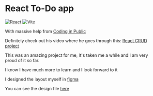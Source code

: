 # React To-Do app

![React](https://img.shields.io/badge/react-%2320232a.svg?style=for-the-badge&logo=react&logoColor=%2361DAFB) ![Vite](https://img.shields.io/badge/vite-%23646CFF.svg?style=for-the-badge&logo=vite&logoColor=white)

With massive help from [Coding in Public](https://codinginpublic.dev/)

Definitely check out his video where he goes through this: [React CRUD project](https://youtu.be/XYjgEx6NWfc)

This was an amazing project for me, It's taken me a while and I am very proud of it so far.

I know I have much more to learn and I look forward to it

I designed the layout myself in [figma](https://www.figma.com)

You can see the design file [here](https://www.figma.com/file/oCFtqd8Merv9ylpKjXO4oq/Todo-List?type=design&node-id=0-1&mode=design&t=LDPaYyRuKEMgw8bX-0)
